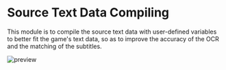 # Source Text Data Compiling

This module is to compile the source
text data with user-defined variables
to better fit the game's text data,
so as to improve the accuracy of the OCR
and the matching of the subtitles.

![preview](https://github.com/KumaTea/genshin-dual-sub/assets/36222458/6c705c20-d465-44ba-8fad-1a5face73857)
